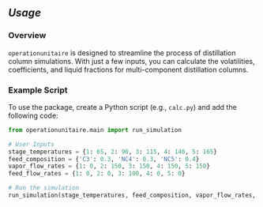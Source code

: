 ## ***Usage***

### **Overview**

`operationunitaire` is designed to streamline the process of distillation column simulations. With just a few inputs, you can calculate the volatilities, coefficients, and liquid fractions for multi-component distillation columns.

### **Example Script**

To use the package, create a Python script (e.g., `calc.py`) and add the following code:

```python
from operationunitaire.main import run_simulation

# User Inputs
stage_temperatures = {1: 65, 2: 90, 3: 115, 4: 140, 5: 165}
feed_composition = {'C3': 0.3, 'NC4': 0.3, 'NC5': 0.4}
vapor_flow_rates = {1: 0, 2: 150, 3: 150, 4: 150, 5: 150}
feed_flow_rates = {1: 0, 2: 0, 3: 100, 4: 0, 5: 0}

# Run the simulation
run_simulation(stage_temperatures, feed_composition, vapor_flow_rates, feed_flow_rates)

```
